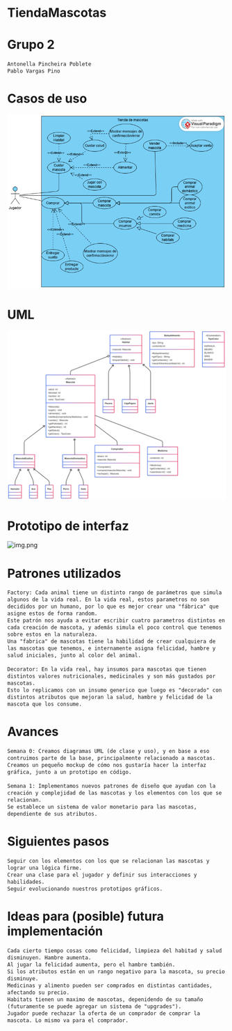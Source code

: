# TiendaMascotas

# Grupo 2
    Antonella Pincheira Poblete
    Pablo Vargas Pino
# Casos de uso
![img.png](casos.png)

# UML
![img.png](UML.png)

# Prototipo de interfaz
![img.png](Prototipo.png)

# Patrones utilizados
    Factory: Cada animal tiene un distinto rango de parámetros que simula algunos de la vida real. En la vida real, estos parametros no son decididos por un humano, por lo que es mejor crear una "fábrica" que asigne estos de forma random.
    Este patrón nos ayuda a evitar escribir cuatro parametros distintos en cada creación de mascota, y además simula el poco control que tenemos sobre estos en la naturaleza.
    Una "fabrica" de mascotas tiene la habilidad de crear cualquiera de las mascotas que tenemos, e internamente asigna felicidad, hambre y salud iniciales, junto al color del animal.
    
    Decorator: En la vida real, hay insumos para mascotas que tienen distintos valores nutricionales, medicinales y son más gustados por mascotas.
    Esto lo replicamos con un insumo generico que luego es "decorado" con distintos atributos que mejoran la salud, hambre y felicidad de la mascota que los consume.


# Avances 
    Semana 0: Creamos diagramas UML (de clase y uso), y en base a eso contruimos parte de la base, principalmente relacionado a mascotas.
    Creamos un pequeño mockup de cómo nos gustaría hacer la interfaz gráfica, junto a un prototipo en código.
    
    Semana 1: Implementamos nuevos patrones de diseño que ayudan con la creación y complejidad de las mascotas y los elementos con los que se relacionan.
    Se establece un sistema de valor monetario para las mascotas, dependiente de sus atributos.

# Siguientes pasos
    Seguir con los elementos con los que se relacionan las mascotas y lograr una lógica firme.
    Crear una clase para el jugador y definir sus interacciones y habilidades.
    Seguir evolucionando nuestros prototipos gráficos.

# Ideas para (posible) futura implementación
    Cada cierto tiempo cosas como felicidad, limpieza del habitad y salud disminuyen. Hambre aumenta.
    Al jugar la felicidad aumenta, pero el hambre también.
    Si los atributos están en un rango negativo para la mascota, su precio disminuye.
    Medicinas y alimento pueden ser comprados en distintas cantidades, afectando su precio.
    Habitats tienen un maximo de mascotas, depenidendo de su tamaño (futuramente se puede agregar un sistema de "upgrades").
    Jugador puede rechazar la oferta de un comprador de comprar la mascota. Lo mismo va para el comprador.
    

    